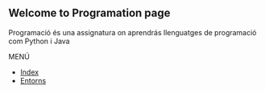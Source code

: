 ## Welcome to Programation page

Programació és una assignatura on aprendrás llenguatges de programació com Python i Java

MENÚ
- [Index](index.md)
- [Entorns](entorns.md)